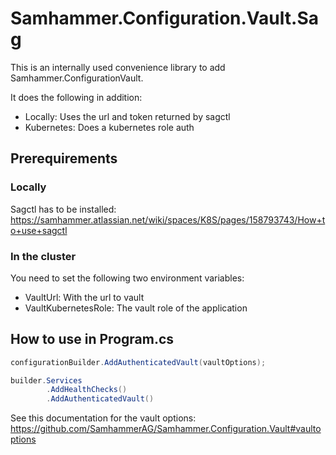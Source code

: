 # Samhammer.Configuration.Vault.Sag

This is an internally used convenience library to add Samhammer.ConfigurationVault.

It does the following in addition:
* Locally: Uses the url and token returned by sagctl
* Kubernetes: Does a kubernetes role auth

## Prerequirements

### Locally

Sagctl has to be installed: https://samhammer.atlassian.net/wiki/spaces/K8S/pages/158793743/How+to+use+sagctl 

### In the cluster

You need to set the following two environment variables:
* VaultUrl: With the url to vault
* VaultKubernetesRole: The vault role of the application

## How to use in Program.cs

```csharp
configurationBuilder.AddAuthenticatedVault(vaultOptions);

builder.Services
        .AddHealthChecks()
        .AddAuthenticatedVault()
```

See this documentation for the vault options: https://github.com/SamhammerAG/Samhammer.Configuration.Vault#vaultoptions
